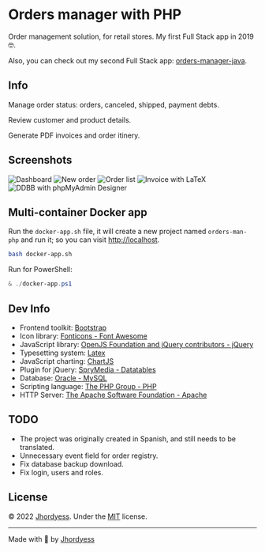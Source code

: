 # Orders manager with PHP

Order management solution, for retail stores. My first Full Stack app in 2019 🤓.

Also, you can check out my second Full Stack app: [orders-manager-java](https://github.com/jhordyess/orders-manager-java).

## Info

Manage order status: orders, canceled, shipped, payment debts.

Review customer and product details.

Generate PDF invoices and order itinery.

## Screenshots

![Dashboard](https://res.cloudinary.com/jhordyess/image/upload/v1660836126/orders-manager/Dashboard_php.png)
![New order](https://res.cloudinary.com/jhordyess/image/upload/v1662128724/orders-manager/new_order_php.png)
![Order list](https://res.cloudinary.com/jhordyess/image/upload/v1662128724/orders-manager/order_list_php.png)
![Invoice with LaTeX](https://res.cloudinary.com/jhordyess/image/upload/v1662128724/orders-manager/order_invoice_php.png)
![DDBB with phpMyAdmin Designer](https://res.cloudinary.com/jhordyess/image/upload/v1662128383/orders-manager/DDBB_php.png)

## Multi-container Docker app

Run the `docker-app.sh` file, it will create a new project named `orders-man-php` and run it; so you can visit [http://localhost](http://localhost).

```sh
bash docker-app.sh
```

Run for PowerShell:

```ps1
& ./docker-app.ps1
```

## Dev Info

- Frontend toolkit: [Bootstrap](https://getbootstrap.com/)
- Icon library: [Fonticons - Font Awesome](https://fontawesome.com/)
- JavaScript library: [OpenJS Foundation and jQuery contributors - jQuery](https://jquery.com/)
- Typesetting system: [Latex](https://www.latex-project.org/)
- JavaScript charting: [ChartJS](https://www.chartjs.org/)
- Plugin for jQuery: [SpryMedia - Datatables](https://datatables.net/)
- Database: [Oracle - MySQL](https://www.mysql.com/)
- Scripting language: [The PHP Group - PHP](https://www.php.net/)
- HTTP Server: [The Apache Software Foundation - Apache](https://httpd.apache.org/)

## TODO

- The project was originally created in Spanish, and still needs to be translated.
- Unnecessary event field for order registry.
- Fix database backup download.
- Fix login, users and roles.

## License

© 2022 [Jhordyess](https://github.com/jhordyess). Under the [MIT](https://choosealicense.com/licenses/mit/) license.

---

Made with 💪 by [Jhordyess](https://www.jhordyess.com/)
